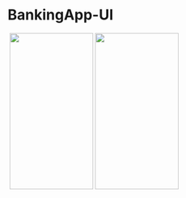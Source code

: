# BankingApp-UI

<img src="https://tefumaru.com/wp-content/uploads/2020/12/3c7909dae9f6a3e4ce40ba3ab9cfb539-1280x720.png" data-lazy-type="image" data-lazy-src="https://tefumaru.com/wp-content/uploads/2020/12/3c7909dae9f6a3e4ce40ba3ab9cfb539-1280x720.png" class="lazy attachment-large_size size-large_size wp-post-image lazy-loaded" alt="" data-lazy-srcset="https://tefumaru.com/wp-content/uploads/2020/12/3c7909dae9f6a3e4ce40ba3ab9cfb539-1280x720.png 1280w, https://tefumaru.com/wp-content/uploads/2020/12/3c7909dae9f6a3e4ce40ba3ab9cfb539-320x180.png 320w, https://tefumaru.com/wp-content/uploads/2020/12/3c7909dae9f6a3e4ce40ba3ab9cfb539-640x360.png 640w" data-lazy-sizes="(max-width: 1280px) 100vw, 1280px" srcset="https://tefumaru.com/wp-content/uploads/2020/12/3c7909dae9f6a3e4ce40ba3ab9cfb539-1280x720.png 1280w, https://tefumaru.com/wp-content/uploads/2020/12/3c7909dae9f6a3e4ce40ba3ab9cfb539-320x180.png 320w, https://tefumaru.com/wp-content/uploads/2020/12/3c7909dae9f6a3e4ce40ba3ab9cfb539-640x360.png 640w" sizes="(max-width: 1280px) 100vw, 1280px">

<img class="lazy alignnone wp-image-2629 lazy-loaded" src="http://tefumaru.com/wp-content/uploads/2020/12/gif-5.gif" data-lazy-type="image" data-lazy-src="http://tefumaru.com/wp-content/uploads/2020/12/gif-5.gif" alt="" width="165" height="308">

<img class="lazy alignnone wp-image-2632 lazy-loaded" src="http://tefumaru.com/wp-content/uploads/2020/12/gif-6.gif" data-lazy-type="image" data-lazy-src="http://tefumaru.com/wp-content/uploads/2020/12/gif-6.gif" alt="" width="165" height="308">

